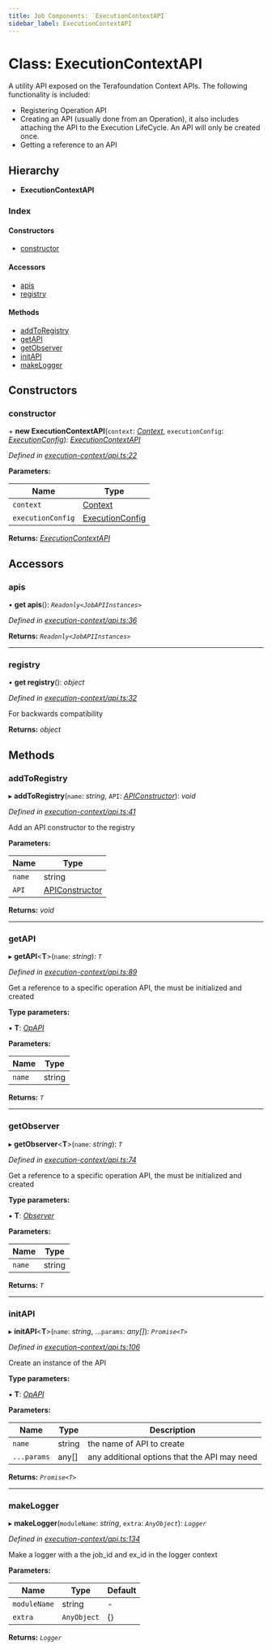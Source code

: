 ```yaml
---
title: Job Components: `ExecutionContextAPI`
sidebar_label: ExecutionContextAPI
---
```


# Class: ExecutionContextAPI

A utility API exposed on the Terafoundation Context APIs.
The following functionality is included:
 - Registering Operation API
 - Creating an API (usually done from an Operation),
   it also includes attaching the API to the Execution LifeCycle.
   An API will only be created once.
 - Getting a reference to an API

## Hierarchy

* **ExecutionContextAPI**

### Index

#### Constructors

* [constructor](executioncontextapi.md#constructor)

#### Accessors

* [apis](executioncontextapi.md#apis)
* [registry](executioncontextapi.md#registry)

#### Methods

* [addToRegistry](executioncontextapi.md#addtoregistry)
* [getAPI](executioncontextapi.md#getapi)
* [getObserver](executioncontextapi.md#getobserver)
* [initAPI](executioncontextapi.md#initapi)
* [makeLogger](executioncontextapi.md#makelogger)

## Constructors

###  constructor

\+ **new ExecutionContextAPI**(`context`: *[Context](../interfaces/context.md)*, `executionConfig`: *[ExecutionConfig](../interfaces/executionconfig.md)*): *[ExecutionContextAPI](executioncontextapi.md)*

*Defined in [execution-context/api.ts:22](https://github.com/terascope/teraslice/blob/9dc0f8b8/packages/job-components/src/execution-context/api.ts#L22)*

**Parameters:**

Name | Type |
------ | ------ |
`context` | [Context](../interfaces/context.md) |
`executionConfig` | [ExecutionConfig](../interfaces/executionconfig.md) |

**Returns:** *[ExecutionContextAPI](executioncontextapi.md)*

## Accessors

###  apis

• **get apis**(): *`Readonly<JobAPIInstances>`*

*Defined in [execution-context/api.ts:36](https://github.com/terascope/teraslice/blob/9dc0f8b8/packages/job-components/src/execution-context/api.ts#L36)*

**Returns:** *`Readonly<JobAPIInstances>`*

___

###  registry

• **get registry**(): *object*

*Defined in [execution-context/api.ts:32](https://github.com/terascope/teraslice/blob/9dc0f8b8/packages/job-components/src/execution-context/api.ts#L32)*

For backwards compatibility

**Returns:** *object*

## Methods

###  addToRegistry

▸ **addToRegistry**(`name`: *string*, `API`: *[APIConstructor](../overview.md#apiconstructor)*): *void*

*Defined in [execution-context/api.ts:41](https://github.com/terascope/teraslice/blob/9dc0f8b8/packages/job-components/src/execution-context/api.ts#L41)*

Add an API constructor to the registry

**Parameters:**

Name | Type |
------ | ------ |
`name` | string |
`API` | [APIConstructor](../overview.md#apiconstructor) |

**Returns:** *void*

___

###  getAPI

▸ **getAPI**<**T**>(`name`: *string*): *`T`*

*Defined in [execution-context/api.ts:89](https://github.com/terascope/teraslice/blob/9dc0f8b8/packages/job-components/src/execution-context/api.ts#L89)*

Get a reference to a specific operation API,
the must be initialized and created

**Type parameters:**

▪ **T**: *[OpAPI](../overview.md#opapi)*

**Parameters:**

Name | Type |
------ | ------ |
`name` | string |

**Returns:** *`T`*

___

###  getObserver

▸ **getObserver**<**T**>(`name`: *string*): *`T`*

*Defined in [execution-context/api.ts:74](https://github.com/terascope/teraslice/blob/9dc0f8b8/packages/job-components/src/execution-context/api.ts#L74)*

Get a reference to a specific operation API,
the must be initialized and created

**Type parameters:**

▪ **T**: *[Observer](observer.md)*

**Parameters:**

Name | Type |
------ | ------ |
`name` | string |

**Returns:** *`T`*

___

###  initAPI

▸ **initAPI**<**T**>(`name`: *string*, ...`params`: *any[]*): *`Promise<T>`*

*Defined in [execution-context/api.ts:106](https://github.com/terascope/teraslice/blob/9dc0f8b8/packages/job-components/src/execution-context/api.ts#L106)*

Create an instance of the API

**Type parameters:**

▪ **T**: *[OpAPI](../overview.md#opapi)*

**Parameters:**

Name | Type | Description |
------ | ------ | ------ |
`name` | string | the name of API to create |
`...params` | any[] | any additional options that the API may need  |

**Returns:** *`Promise<T>`*

___

###  makeLogger

▸ **makeLogger**(`moduleName`: *string*, `extra`: *`AnyObject`*): *`Logger`*

*Defined in [execution-context/api.ts:134](https://github.com/terascope/teraslice/blob/9dc0f8b8/packages/job-components/src/execution-context/api.ts#L134)*

Make a logger with a the job_id and ex_id in the logger context

**Parameters:**

Name | Type | Default |
------ | ------ | ------ |
`moduleName` | string | - |
`extra` | `AnyObject` |  {} |

**Returns:** *`Logger`*

